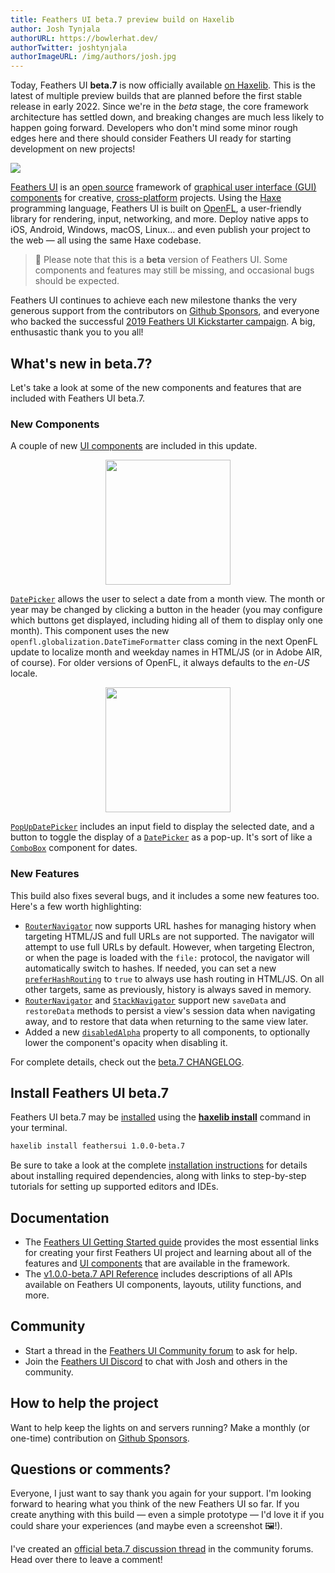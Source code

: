 ```yaml
---
title: Feathers UI beta.7 preview build on Haxelib
author: Josh Tynjala
authorURL: https://bowlerhat.dev/
authorTwitter: joshtynjala
authorImageURL: /img/authors/josh.jpg
---
```


Today, Feathers UI **beta.7** is now officially available [on Haxelib](https://lib.haxe.org/p/feathersui). This is the latest of multiple preview builds that are planned before the first stable release in early 2022. Since we're in the _beta_ stage, the core framework architecture has settled down, and breaking changes are much less likely to happen going forward. Developers who don't mind some minor rough edges here and there should consider Feathers UI ready for starting development on new projects!

![](/blog/img/feathersui-beta-7.png)

[Feathers UI](https://feathersui.com/) is an [open source](https://github.com/feathersui/feathersui-openfl) framework of [graphical user interface (GUI) components](https://feathersui.com/learn/haxe-openfl/ui-components) for creative, [cross-platform](https://feathersui.com/cross-platform-guis/) projects. Using the [Haxe](https://haxe.org/) programming language, Feathers UI is built on [OpenFL](https://openfl.org/), a user-friendly library for rendering, input, networking, and more. Deploy native apps to iOS, Android, Windows, macOS, Linux… and even publish your project to the web — all using the same Haxe codebase.

> 🚨 Please note that this is a **beta** version of Feathers UI. Some components and features may still be missing, and occasional bugs should be expected.

Feathers UI continues to achieve each new milestone thanks the very generous support from the contributors on [Github Sponsors](https://github.com/sponsors/joshtynjala), and everyone who backed the successful [2019 Feathers UI Kickstarter campaign](https://www.kickstarter.com/projects/feathersui/feathers-ui-cross-platform-components-for-haxe-and-openfl). A big, enthusastic thank you to you all!

## What's new in beta.7?

Let's take a look at some of the new components and features that are included with Feathers UI beta.7.

### New Components

A couple of new [UI components](https://feathersui.com/learn/haxe-openfl/ui-components/) are included in this update.

<div style="text-align:center;"><a href="https://feathersui.com/learn/haxe-openfl/date-picker/"><img src="/blog/img/beta-7-feathersui-date-picker.png" width="200"></a></div>

[`DatePicker`](https://feathersui.com/learn/haxe-openfl/date-picker/) allows the user to select a date from a month view. The month or year may be changed by clicking a button in the header (you may configure which buttons get displayed, including hiding all of them to display only one month). This component uses the new `openfl.globalization.DateTimeFormatter` class coming in the next OpenFL update to localize month and weekday names in HTML/JS (or in Adobe AIR, of course). For older versions of OpenFL, it always defaults to the _en-US_ locale.

<div style="text-align:center;"><a href="https://feathersui.com/learn/haxe-openfl/pop-up-date-picker/"><img src="/blog/img/beta-7-feathersui-pop-up-date-picker.png" width="200"></a></div>

[`PopUpDatePicker`](https://feathersui.com/learn/haxe-openfl/pop-up-date-picker/) includes an input field to display the selected date, and a button to toggle the display of a [`DatePicker`](https://feathersui.com/learn/haxe-openfl/date-picker/) as a pop-up. It's sort of like a [`ComboBox`](https://feathersui.com/learn/haxe-openfl/combo-box/) component for dates.

### New Features

This build also fixes several bugs, and it includes a some new features too. Here's a few worth highlighting:

- [`RouterNavigator`](https://feathersui.com/learn/haxe-openfl/router-navigator/) now supports URL hashes for managing history when targeting HTML/JS and full URLs are not supported. The navigator will attempt to use full URLs by default. However, when targeting Electron, or when the page is loaded with the `file:` protocol, the navigator will automatically switch to hashes. If needed, you can set a new [`preferHashRouting`](https://api.feathersui.com/current/feathers/controls/navigators/RouterNavigator.html#preferHashRouting) to `true` to always use hash routing in HTML/JS. On all other targets, same as previously, history is always saved in memory.
- [`RouterNavigator`](https://feathersui.com/learn/haxe-openfl/router-navigator/) and [`StackNavigator`](https://feathersui.com/learn/haxe-openfl/stack-navigator/) support new `saveData` and `restoreData` methods to persist a view's session data when navigating away, and to restore that data when returning to the same view later.
- Added a new [`disabledAlpha`](https://api.feathersui.com/current/feathers/core/FeathersControl.html#disabledAlpha) property to all components, to optionally lower the component's opacity when disabling it.

For complete details, check out the [beta.7 CHANGELOG](https://github.com/feathersui/feathersui-openfl/blob/v1.0.0-beta.7/CHANGELOG.md).

## Install Feathers UI beta.7

Feathers UI beta.7 may be [installed](https://feathersui.com/learn/haxe-openfl/installation) using the [**haxelib install**](https://lib.haxe.org/documentation/using-haxelib/#install) command in your terminal.

```sh
haxelib install feathersui 1.0.0-beta.7
```

Be sure to take a look at the complete [installation instructions](https://feathersui.com/learn/haxe-openfl/installation) for details about installing required dependencies, along with links to step-by-step tutorials for setting up supported editors and IDEs.

## Documentation

- The [Feathers UI Getting Started guide](https://feathersui.com/learn/haxe-openfl/getting-started) provides the most essential links for creating your first Feathers UI project and learning about all of the features and [UI components](https://feathersui.com/learn/haxe-openfl/ui-components) that are available in the framework.
- The [v1.0.0-beta.7 API Reference](https://api.feathersui.com/v1.0.0-beta.7/) includes descriptions of all APIs available on Feathers UI components, layouts, utility functions, and more.

## Community

- Start a thread in the [Feathers UI Community forum](https://community.feathersui.com/) to ask for help.
- Join the [Feathers UI Discord](https://discord.feathersui.com/) to chat with Josh and others in the community.

## How to help the project

Want to help keep the lights on and servers running? Make a monthly (or one-time) contribution on [Github Sponsors](https://github.com/sponsors/joshtynjala).

## Questions or comments?

Everyone, I just want to say thank you again for your support. I'm looking forward to hearing what you think of the new Feathers UI so far. If you create anything with this build — even a simple prototype — I'd love it if you could share your experiences (and maybe even a screenshot 🖼!).

I've created an [official beta.7 discussion thread](https://community.feathersui.com/d/75-feathers-ui-beta7-preview-build-on-haxelib) in the community forums. Head over there to leave a comment!
